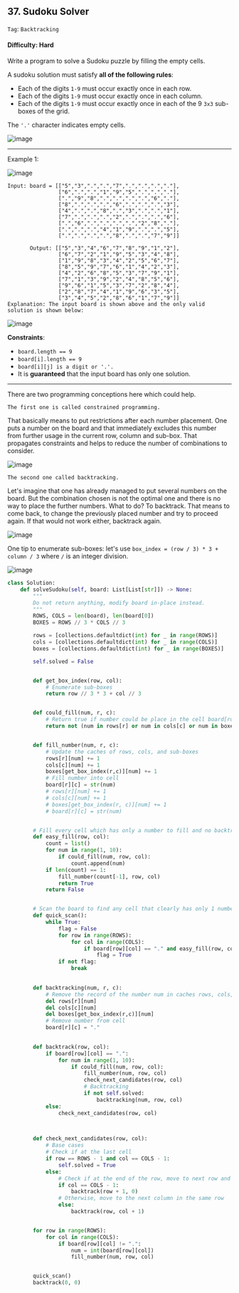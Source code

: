 ## 37. Sudoku Solver

```Tag```: ```Backtracking```

#### Difficulty: Hard

Write a program to solve a Sudoku puzzle by filling the empty cells.

A sudoku solution must satisfy __all of the following rules__:

- Each of the digits ```1-9``` must occur exactly once in each row.
- Each of the digits ```1-9``` must occur exactly once in each column.
- Each of the digits ```1-9``` must occur exactly once in each of the 9 ```3x3``` sub-boxes of the grid.

The ```'.'``` character indicates empty cells.

![image](https://user-images.githubusercontent.com/35042430/217388710-99305cf4-42bf-493f-ab04-a21c4f649f30.png)

---

Example 1:

![image](https://upload.wikimedia.org/wikipedia/commons/thumb/f/ff/Sudoku-by-L2G-20050714.svg/250px-Sudoku-by-L2G-20050714.svg.png)
```
Input: board = [["5","3",".",".","7",".",".",".","."],
                ["6",".",".","1","9","5",".",".","."],
                [".","9","8",".",".",".",".","6","."],
                ["8",".",".",".","6",".",".",".","3"],
                ["4",".",".","8",".","3",".",".","1"],
                ["7",".",".",".","2",".",".",".","6"],
                [".","6",".",".",".",".","2","8","."],
                [".",".",".","4","1","9",".",".","5"],
                [".",".",".",".","8",".",".","7","9"]]
                
       Output: [["5","3","4","6","7","8","9","1","2"],
                ["6","7","2","1","9","5","3","4","8"],
                ["1","9","8","3","4","2","5","6","7"],
                ["8","5","9","7","6","1","4","2","3"],
                ["4","2","6","8","5","3","7","9","1"],
                ["7","1","3","9","2","4","8","5","6"],
                ["9","6","1","5","3","7","2","8","4"],
                ["2","8","7","4","1","9","6","3","5"],
                ["3","4","5","2","8","6","1","7","9"]]
Explanation: The input board is shown above and the only valid solution is shown below:
```
![image](https://upload.wikimedia.org/wikipedia/commons/thumb/3/31/Sudoku-by-L2G-20050714_solution.svg/250px-Sudoku-by-L2G-20050714_solution.svg.png)

__Constraints__:

- ```board.length == 9```
- ```board[i].length == 9```
- ```board[i][j] is a digit or '.'.```
- It is __guaranteed__ that the input board has only one solution.

---

There are two programming conceptions here which could help.

    The first one is called constrained programming.

That basically means to put restrictions after each number placement. One puts a number on the board and that immediately excludes this number from further usage in the current row, column and sub-box. That propagates constraints and helps to reduce the number of combinations to consider.

![image](https://leetcode.com/problems/sudoku-solver/solutions/259057/Figures/37/37_const3.png)

    The second one called backtracking.

Let's imagine that one has already managed to put several numbers on the board. But the combination chosen is not the optimal one and there is no way to place the further numbers. What to do? To backtrack. That means to come back, to change the previously placed number and try to proceed again. If that would not work either, backtrack again.

![image](https://leetcode.com/problems/sudoku-solver/solutions/259057/Figures/37/37_backtrack2.png)

One tip to enumerate sub-boxes: let's use ```box_index = (row / 3) * 3 + column / 3``` where ```/``` is an integer division.

![image](https://leetcode.com/problems/sudoku-solver/solutions/259057/Figures/36/36_boxes_2.png)

```Python
class Solution:
    def solveSudoku(self, board: List[List[str]]) -> None:
        """
        Do not return anything, modify board in-place instead.
        """
        ROWS, COLS = len(board), len(board[0])
        BOXES = ROWS // 3 * COLS // 3

        rows = [collections.defaultdict(int) for _ in range(ROWS)]
        cols = [collections.defaultdict(int) for _ in range(COLS)]
        boxes = [collections.defaultdict(int) for _ in range(BOXES)]

        self.solved = False


        def get_box_index(row, col):
            # Enumerate sub-boxes
            return row // 3 * 3 + col // 3 


        def could_fill(num, r, c):
            # Return true if number could be place in the cell board[row][col], and false otherwise
            return not (num in rows[r] or num in cols[c] or num in boxes[get_box_index(r,c)])


        def fill_number(num, r, c):
            # Update the caches of rows, cols, and sub-boxes
            rows[r][num] += 1
            cols[c][num] += 1
            boxes[get_box_index(r,c)][num] += 1
            # Fill number into cell
            board[r][c] = str(num)
            # rows[r][num] += 1
            # cols[c][num] += 1
            # boxes[get_box_index(r, c)][num] += 1
            # board[r][c] = str(num)


        # Fill every cell which has only a number to fill and no backtracking needed
        def easy_fill(row, col):
            count = list()
            for num in range(1, 10):
                if could_fill(num, row, col):
                    count.append(num)
            if len(count) == 1:
                fill_number(count[-1], row, col)
                return True
            return False


        # Scan the board to find any cell that clearly has only 1 number to fill
        def quick_scan():
            while True:
                flag = False
                for row in range(ROWS):
                    for col in range(COLS):
                        if board[row][col] == "." and easy_fill(row, col):
                            flag = True
                if not flag:
                    break
        

        def backtracking(num, r, c):
            # Remove the record of the number num in caches rows, cols, and sub-boxes
            del rows[r][num]
            del cols[c][num]
            del boxes[get_box_index(r,c)][num]
            # Remove number from cell
            board[r][c] = "."
        

        def backtrack(row, col):
            if board[row][col] == ".":
                for num in range(1, 10):
                    if could_fill(num, row, col):
                        fill_number(num, row, col)
                        check_next_candidates(row, col)
                        # Backtracking
                        if not self.solved:
                            backtracking(num, row, col)
            else:
                check_next_candidates(row, col)


            
        def check_next_candidates(row, col):
            # Base cases
            # Check if at the last cell
            if row == ROWS - 1 and col == COLS - 1:
                self.solved = True
            else:
                # Check if at the end of the row, move to next row and first column
                if col == COLS - 1:
                    backtrack(row + 1, 0)
                # Otherwise, move to the next column in the same row
                else:
                    backtrack(row, col + 1)


        for row in range(ROWS):
            for col in range(COLS):
                if board[row][col] != ".":
                    num = int(board[row][col])
                    fill_number(num, row, col)


        quick_scan()
        backtrack(0, 0)
```
